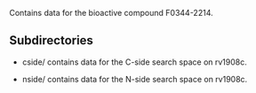 Contains data for the bioactive compound F0344-2214.

## Subdirectories

- cside/ contains data for the C-side search space on rv1908c.

- nside/ contains data for the N-side search space on rv1908c.

